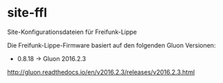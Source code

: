 # site-ffl
Site-Konfigurationsdateien für Freifunk-Lippe

Die Freifunk-Lippe-Firmware basiert auf den folgenden Gluon Versionen:

* 0.8.18 -> Gluon 2016.2.3

http://gluon.readthedocs.io/en/v2016.2.3/releases/v2016.2.3.html
